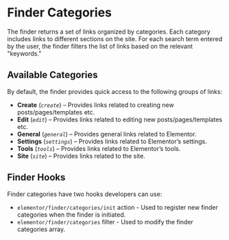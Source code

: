 # Finder Categories

The finder returns a set of links organized by categories. Each category includes links to different sections on the site. For each search term entered by the user, the finder filters the list of links based on the relevant "keywords."

## Available Categories

By default, the finder provides quick access to the following groups of links:

* **Create** (_`create`_) – Provides links related to creating new posts/pages/templates etc.
* **Edit** (_`edit`_) – Provides links related to editing new posts/pages/templates etc.
* **General** (_`general`_) – Provides general links related to Elementor.
* **Settings** (_`settings`_) – Provides links related to Elementor’s settings.
* **Tools** (_`tools`_) – Provides links related to Elementor’s tools.
* **Site** (_`site`_) – Provides links related to the site.

## Finder Hooks

Finder categories have two hooks developers can use:

* `elementor/finder/categories/init` action - Used to register new finder categories when the finder is initiated.
* `elementor/finder/categories` filter - Used to modify the finder categories array.
